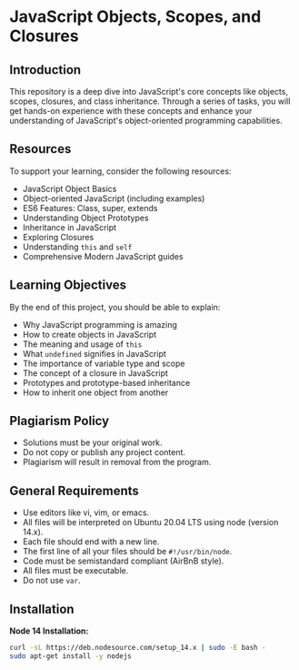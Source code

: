 # JavaScript Objects, Scopes, and Closures

## Introduction
This repository is a deep dive into JavaScript's core concepts like objects, scopes, closures, and class inheritance. Through a series of tasks, you will get hands-on experience with these concepts and enhance your understanding of JavaScript's object-oriented programming capabilities.

## Resources
To support your learning, consider the following resources:
- JavaScript Object Basics
- Object-oriented JavaScript (including examples)
- ES6 Features: Class, super, extends
- Understanding Object Prototypes
- Inheritance in JavaScript
- Exploring Closures
- Understanding `this` and `self`
- Comprehensive Modern JavaScript guides

## Learning Objectives
By the end of this project, you should be able to explain:
- Why JavaScript programming is amazing
- How to create objects in JavaScript
- The meaning and usage of `this`
- What `undefined` signifies in JavaScript
- The importance of variable type and scope
- The concept of a closure in JavaScript
- Prototypes and prototype-based inheritance
- How to inherit one object from another

## Plagiarism Policy
- Solutions must be your original work.
- Do not copy or publish any project content.
- Plagiarism will result in removal from the program.

## General Requirements
- Use editors like vi, vim, or emacs.
- All files will be interpreted on Ubuntu 20.04 LTS using node (version 14.x).
- Each file should end with a new line.
- The first line of all your files should be `#!/usr/bin/node`.
- Code must be semistandard compliant (AirBnB style).
- All files must be executable.
- Do not use `var`.

## Installation
**Node 14 Installation:**
```bash
curl -sL https://deb.nodesource.com/setup_14.x | sudo -E bash -
sudo apt-get install -y nodejs

